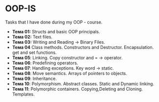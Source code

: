 # OOP-IS
 Tasks that I have done during my OOP - course.
- **Тема 01:** Structs and basic OOP principals.
- **Тема 02:** Text files.
- **Тема 03:** Writing and Reading -> Binary Files.
- **Тема 04** Class methods. Constructors and Destructor. Encapsulation. get and set functions.
- **Тема 05**: Linking. Copy constructor and = -> operator.
- **Тема 06**: Predefining operators.
- **Тема 07**: Handling exceptions. Key word -> static.
- **Тема 08**: Move semantics. Arrays of pointers to objects.
- **Тема 09**: Inheritance.
- **Тема 10**: Polymorphism. Abstract classes. Static and Dynamic linking.
- **Тема 11**: Polymorphic containers. Copying,Deleting and Cloning. Templates.





